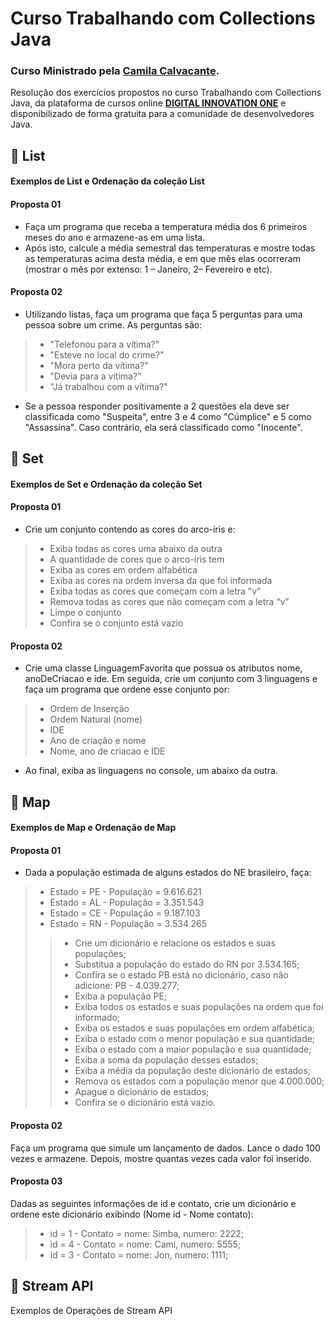 # Curso Trabalhando com Collections Java
### Curso Ministrado pela [Camila Calvacante](https://github.com/cami-la).

Resolução dos exercícios propostos no curso Trabalhando com Collections Java, da plataforma de cursos online **[DIGITAL INNOVATION ONE](https://dio.me/sign-up?ref=5ELSE53ECK)** e disponibilizado de forma gratuita para a comunidade de desenvolvedores Java.

## 🔸 List
#### Exemplos de List e Ordenação da coleção List
#### Proposta 01
* Faça um programa que receba a temperatura média dos 6 primeiros meses do ano e armazene-as em uma lista.
* Após isto, calcule a média semestral das temperaturas e mostre todas as temperaturas acima desta média, e em que mês elas ocorreram (mostrar o mês por extenso: 1 – Janeiro, 2– Fevereiro e etc).
#### Proposta 02
* Utilizando listas, faça um programa que faça 5 perguntas para uma pessoa sobre um crime. As perguntas são:
> - "Telefonou para a vítima?"
> - "Esteve no local do crime?"
> - "Mora perto da vítima?"
> - "Devia para a vítima?"
> - "Já trabalhou com a vítima?"
* Se a pessoa responder positivamente a 2 questões ela deve ser classificada como "Suspeita", entre 3 e 4 como "Cúmplice" e 5 como "Assassina". Caso contrário, ela será classificado como "Inocente".

## 🔸 Set
#### Exemplos de Set e Ordenação da coleção Set
#### Proposta 01
* Crie um conjunto contendo as cores do arco-íris e:
> - Exiba todas as cores uma abaixo da outra
> - A quantidade de cores que o arco-íris tem
> - Exiba as cores em ordem alfabética
> - Exiba as cores na ordem inversa da que foi informada
> - Exiba todas as cores que começam com a letra ”v”
> - Remova todas as cores que não começam com a letra “v”
> - Limpe o conjunto
> - Confira se o conjunto está vazio

#### Proposta 02
* Crie uma classe LinguagemFavorita que possua os atributos nome, anoDeCriacao e ide. Em seguida, crie um conjunto com 3 linguagens e faça um programa que ordene esse conjunto por:
> - Ordem de Inserção
> - Ordem Natural (nome)
> - IDE
> - Ano de criação e nome
> - Nome, ano de criacao e IDE
* Ao final, exiba as linguagens no console, um abaixo da outra.

## 🔸 Map
#### Exemplos de Map e Ordenação de Map
#### Proposta 01
* Dada a população estimada de alguns estados do NE brasileiro, faça:
> - Estado = PE - População = 9.616.621
> - Estado = AL - População = 3.351.543
> - Estado = CE - População = 9.187.103
> - Estado = RN - População = 3.534.265
>> - Crie um dicionário e relacione os estados e suas populações;
>> - Substitua a população do estado do RN por 3.534.165;
>>- Confira se o estado PB está no dicionário, caso não adicione: PB - 4.039.277;
>> - Exiba a população PE;
>> - Exiba todos os estados e suas populações na ordem que foi informado;
>> - Exiba os estados e suas populações em ordem alfabética;
>> - Exiba o estado com o menor população e sua quantidade;
>> - Exiba o estado com a maior população e sua quantidade;
>> - Exiba a soma da população desses estados;
>> - Exiba a média da população deste dicionário de estados;
>> - Remova os estados com a população menor que 4.000.000;
>> - Apague o dicionário de estados;
>> - Confira se o dicionário está vazio.

#### Proposta 02
Faça um programa que simule um lançamento de dados. 
Lance o dado 100 vezes e armazene.
Depois, mostre quantas vezes cada valor foi inserido.

#### Proposta 03
Dadas as seguintes informações  de id e contato, crie um dicionário e ordene este dicionário exibindo (Nome id - Nome contato):
> - id = 1 - Contato = nome: Simba, numero: 2222;
> - id = 4 - Contato = nome: Cami, numero: 5555;
> - id = 3 - Contato = nome: Jon, numero: 1111;

## 🔸 Stream API
Exemplos de Operações de Stream API

